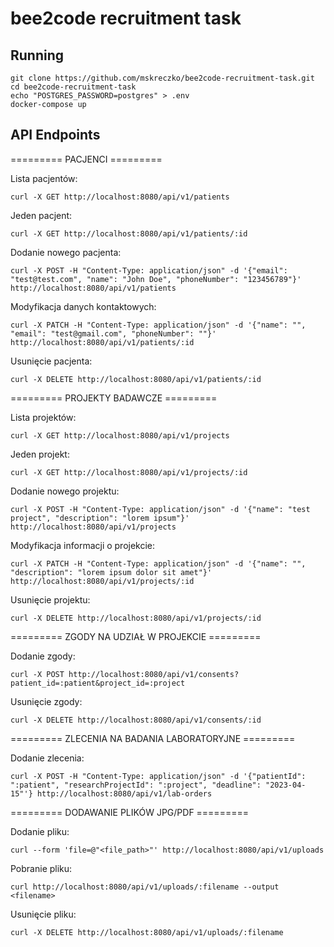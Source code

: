 # bee2code recruitment task

## Running
```
git clone https://github.com/mskreczko/bee2code-recruitment-task.git
cd bee2code-recruitment-task
echo "POSTGRES_PASSWORD=postgres" > .env
docker-compose up
```

## API Endpoints

========= PACJENCI =========

Lista pacjentów: 

```curl -X GET http://localhost:8080/api/v1/patients```

Jeden pacjent: 

```curl -X GET http://localhost:8080/api/v1/patients/:id```

Dodanie nowego pacjenta:

```curl -X POST -H "Content-Type: application/json" -d '{"email": "test@test.com", "name": "John Doe", "phoneNumber": "123456789"}' http://localhost:8080/api/v1/patients```

Modyfikacja danych kontaktowych: 

```curl -X PATCH -H "Content-Type: application/json" -d '{"name": "", "email": "test@gmail.com", "phoneNumber": ""}' http://localhost:8080/api/v1/patients/:id```

Usunięcie pacjenta: 

```curl -X DELETE http://localhost:8080/api/v1/patients/:id```

========= PROJEKTY BADAWCZE =========

Lista projektów: 

```curl -X GET http://localhost:8080/api/v1/projects```

Jeden projekt:

```curl -X GET http://localhost:8080/api/v1/projects/:id```

Dodanie nowego projektu:

```curl -X POST -H "Content-Type: application/json" -d '{"name": "test project", "description": "lorem ipsum"}' http://localhost:8080/api/v1/projects```

Modyfikacja informacji o projekcie: 

```curl -X PATCH -H "Content-Type: application/json" -d '{"name": "", "description": "lorem ipsum dolor sit amet"}' http://localhost:8080/api/v1/projects/:id```

Usunięcie projektu: 

```curl -X DELETE http://localhost:8080/api/v1/projects/:id```

========= ZGODY NA UDZIAŁ W PROJEKCIE =========

Dodanie zgody: 

```curl -X POST http://localhost:8080/api/v1/consents?patient_id=:patient&project_id=:project```

Usunięcie zgody: 

```curl -X DELETE http://localhost:8080/api/v1/consents/:id```

========= ZLECENIA NA BADANIA LABORATORYJNE =========

Dodanie zlecenia: 

```curl -X POST -H "Content-Type: application/json" -d '{"patientId": ":patient", "researchProjectId": ":project", "deadline": "2023-04-15"'} http://localhost:8080/api/v1/lab-orders```


========= DODAWANIE PLIKÓW JPG/PDF =========

Dodanie pliku:

```curl --form 'file=@"<file_path>"' http://localhost:8080/api/v1/uploads```

Pobranie pliku:

```curl http://localhost:8080/api/v1/uploads/:filename --output <filename>```

Usunięcie pliku:

```curl -X DELETE http://localhost:8080/api/v1/uploads/:filename```
